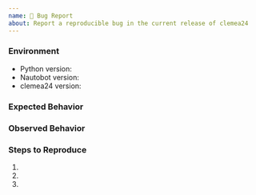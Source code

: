 ```yaml
---
name: 🐛 Bug Report
about: Report a reproducible bug in the current release of clemea24
---
```


### Environment
* Python version:  <!-- Example: 3.11.4 -->
* Nautobot version:  <!-- Example: 2.1.2 -->
* clemea24 version:  <!-- Example: 1.0.0 -->

<!-- What did you expect to happen? -->
### Expected Behavior


<!-- What happened instead? -->
### Observed Behavior

<!--
    Describe in detail the exact steps that someone else can take to reproduce
    this bug using the current release.
-->
### Steps to Reproduce
1.
2.
3.
